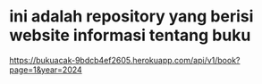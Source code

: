 # ini adalah repository yang berisi website informasi tentang buku

<!-- api -->
https://bukuacak-9bdcb4ef2605.herokuapp.com/api/v1/book?page=1&year=2024
